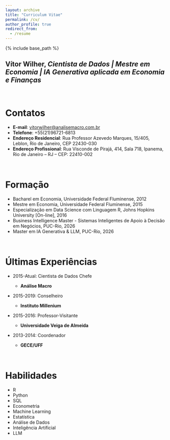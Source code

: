 ```yaml
---
layout: archive
title: "Curriculum Vitae"
permalink: /cv/
author_profile: true
redirect_from:
  - /resume
---
```


{% include base_path %}

<h2><b>Vítor Wilher</b>, <i>Cientista de Dados | Mestre em Economia | IA Generativa aplicada em Economia e Finanças </i></h2>
&nbsp;

Contatos
======
* **E-mail**: vitorwilher@analisemacro.com.br
* **Telefone**: +55(21)96721-6813
* **Endereço Residencial**: Rua Professor Azevedo Marques, 15/405, Leblon, Rio de Janeiro, CEP 22430-030
* **Endereço Profissional**: Rua Visconde de Pirajá, 414, Sala 718, Ipanema, Rio de Janeiro – RJ – CEP: 22410-002

&nbsp;

Formação
======
* Bacharel em Economia, Universidade Federal Fluminense, 2012
* Mestre em Economia, Universidade Federal Fluminense, 2015
* Especialização em Data Science com Linguagem R, Johns Hopkins University [On-line], 2016
* Business Intelligence Master - Sistemas Inteligentes de Apoio à Decisão em Negócios, PUC-Rio, 2026
* Master em IA Generativa & LLM, PUC-Rio, 2026

&nbsp;

Últimas Experiências
======
* 2015-Atual: Cientista de Dados Chefe
  * **Análise Macro**

* 2015-2019: Conselheiro
  * **Instituto Millenium**

* 2015-2016: Professor-Visitante
  * **Universidade Veiga de Almeida**

* 2013-2014: Coordenador
  * **GECE/UFF**

&nbsp;

Habilidades
======
* R
* Python
* SQL
* Econometria
* Machine Learning
* Estatística
* Análise de Dados
* Inteligência Artificial
* LLM
  
&nbsp;

